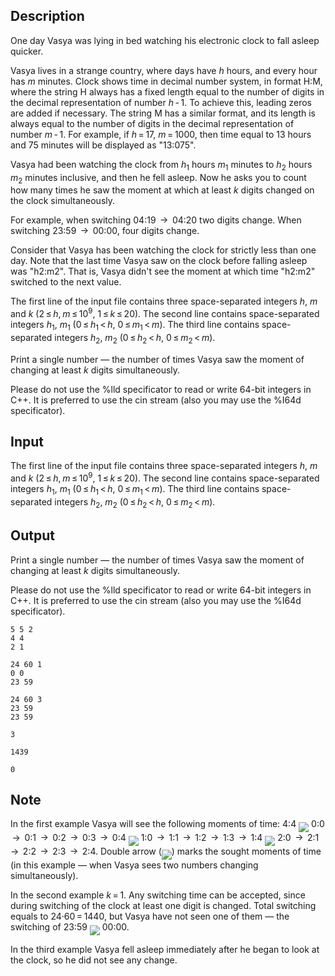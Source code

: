 ## Description

<div><p>One day Vasya was lying in bed watching his electronic clock to fall asleep quicker.</p><p>Vasya lives in a strange country, where days have <span class="tex-span"><i>h</i></span> hours, and every hour has <span class="tex-span"><i>m</i></span> minutes. Clock shows time in decimal number system, in format <span class="tex-font-style-tt">H:M</span>, where the string <span class="tex-font-style-tt">H</span> always has a fixed length equal to the number of digits in the decimal representation of number <span class="tex-span"><i>h</i> - 1</span>. To achieve this, leading zeros are added if necessary. The string <span class="tex-font-style-tt">M</span> has a similar format, and its length is always equal to the number of digits in the decimal representation of number <span class="tex-span"><i>m</i> - 1</span>. For example, if <span class="tex-span"><i>h</i> = 17</span>, <span class="tex-span"><i>m</i> = 1000</span>, then time equal to 13 hours and 75 minutes will be displayed as "<span class="tex-font-style-tt">13:075</span>".</p><p>Vasya had been watching the clock from <span class="tex-span"><i>h</i><sub class="lower-index">1</sub></span> hours <span class="tex-span"><i>m</i><sub class="lower-index">1</sub></span> minutes to <span class="tex-span"><i>h</i><sub class="lower-index">2</sub></span> hours <span class="tex-span"><i>m</i><sub class="lower-index">2</sub></span> minutes inclusive, and then he fell asleep. Now he asks you to count how many times he saw the moment at which at least <span class="tex-span"><i>k</i></span> digits changed on the clock simultaneously.</p><p>For example, when switching 04:19 <span class="tex-span"> → </span> 04:20 two digits change. When switching 23:59 <span class="tex-span"> → </span> 00:00, four digits change.</p><p>Consider that Vasya has been watching the clock for strictly less than one day. Note that the last time Vasya saw on the clock before falling asleep was "<span class="tex-font-style-tt">h2:m2</span>". That is, Vasya <span class="tex-font-style-bf">didn't see</span> the moment at which time "<span class="tex-font-style-tt">h2:m2</span>" switched to the next value.</p></div><div class="input-specification"><p>The first line of the input file contains three space-separated integers <span class="tex-span"><i>h</i></span>, <span class="tex-span"><i>m</i></span> and <span class="tex-span"><i>k</i></span> (<span class="tex-span">2 ≤ <i>h</i>, <i>m</i> ≤ 10<sup class="upper-index">9</sup></span>, <span class="tex-span">1 ≤ <i>k</i> ≤ 20</span>). The second line contains space-separated integers <span class="tex-span"><i>h</i><sub class="lower-index">1</sub></span>, <span class="tex-span"><i>m</i><sub class="lower-index">1</sub></span> (<span class="tex-span">0 ≤ <i>h</i><sub class="lower-index">1</sub> &lt; <i>h</i></span>, <span class="tex-span">0 ≤ <i>m</i><sub class="lower-index">1</sub> &lt; <i>m</i></span>). The third line contains space-separated integers <span class="tex-span"><i>h</i><sub class="lower-index">2</sub></span>, <span class="tex-span"><i>m</i><sub class="lower-index">2</sub></span> (<span class="tex-span">0 ≤ <i>h</i><sub class="lower-index">2</sub> &lt; <i>h</i></span>, <span class="tex-span">0 ≤ <i>m</i><sub class="lower-index">2</sub> &lt; <i>m</i></span>).</p></div><div class="output-specification"><p>Print a single number — the number of times Vasya saw the moment of changing at least <span class="tex-span"><i>k</i></span> digits simultaneously.</p><p>Please do not use the <span class="tex-font-style-tt">%lld</span> specificator to read or write 64-bit integers in C++. It is preferred to use the <span class="tex-font-style-tt">cin</span> stream (also you may use the <span class="tex-font-style-tt">%I64d</span> specificator).</p></div>

## Input

<p>The first line of the input file contains three space-separated integers <span class="tex-span"><i>h</i></span>, <span class="tex-span"><i>m</i></span> and <span class="tex-span"><i>k</i></span> (<span class="tex-span">2 ≤ <i>h</i>, <i>m</i> ≤ 10<sup class="upper-index">9</sup></span>, <span class="tex-span">1 ≤ <i>k</i> ≤ 20</span>). The second line contains space-separated integers <span class="tex-span"><i>h</i><sub class="lower-index">1</sub></span>, <span class="tex-span"><i>m</i><sub class="lower-index">1</sub></span> (<span class="tex-span">0 ≤ <i>h</i><sub class="lower-index">1</sub> &lt; <i>h</i></span>, <span class="tex-span">0 ≤ <i>m</i><sub class="lower-index">1</sub> &lt; <i>m</i></span>). The third line contains space-separated integers <span class="tex-span"><i>h</i><sub class="lower-index">2</sub></span>, <span class="tex-span"><i>m</i><sub class="lower-index">2</sub></span> (<span class="tex-span">0 ≤ <i>h</i><sub class="lower-index">2</sub> &lt; <i>h</i></span>, <span class="tex-span">0 ≤ <i>m</i><sub class="lower-index">2</sub> &lt; <i>m</i></span>).</p>

## Output

<p>Print a single number — the number of times Vasya saw the moment of changing at least <span class="tex-span"><i>k</i></span> digits simultaneously.</p><p>Please do not use the <span class="tex-font-style-tt">%lld</span> specificator to read or write 64-bit integers in C++. It is preferred to use the <span class="tex-font-style-tt">cin</span> stream (also you may use the <span class="tex-font-style-tt">%I64d</span> specificator).</p>





```input1
5 5 2
4 4
2 1

```




```input2
24 60 1
0 0
23 59

```




```input3
24 60 3
23 59
23 59

```




```output1
3

```




```output2
1439

```




```output3
0

```



## Note

<p>In the first example Vasya will see the following moments of time: 4:4 <img align="middle" class="tex-formula" src="file://09Ryipm9.png" style="max-width: 100.0%;max-height: 100.0%;"> 0:0 <span class="tex-span"> → </span> 0:1 <span class="tex-span"> → </span> 0:2 <span class="tex-span"> → </span> 0:3 <span class="tex-span"> → </span> 0:4 <img align="middle" class="tex-formula" src="file://xbF43RKX.png" style="max-width: 100.0%;max-height: 100.0%;"> 1:0 <span class="tex-span"> → </span> 1:1 <span class="tex-span"> → </span> 1:2 <span class="tex-span"> → </span> 1:3 <span class="tex-span"> → </span> 1:4 <img align="middle" class="tex-formula" src="file://Zyc6gOSC.png" style="max-width: 100.0%;max-height: 100.0%;"> 2:0 <span class="tex-span"> → </span> 2:1 <span class="tex-span"> → </span> 2:2 <span class="tex-span"> → </span> 2:3 <span class="tex-span"> → </span> 2:4. Double arrow (<img align="middle" class="tex-formula" src="file://KotfHNbX.png" style="max-width: 100.0%;max-height: 100.0%;">) marks the sought moments of time (in this example — when Vasya sees two numbers changing simultaneously).</p><p>In the second example <span class="tex-span"><i>k</i> = 1</span>. Any switching time can be accepted, since during switching of the clock at least one digit is changed. Total switching equals to <span class="tex-span">24·60 = 1440</span>, but Vasya have not seen one of them — the switching of 23:59 <img align="middle" class="tex-formula" src="file://5jZhQN6l.png" style="max-width: 100.0%;max-height: 100.0%;"> 00:00.</p><p>In the third example Vasya fell asleep immediately after he began to look at the clock, so he did not see any change.</p>
